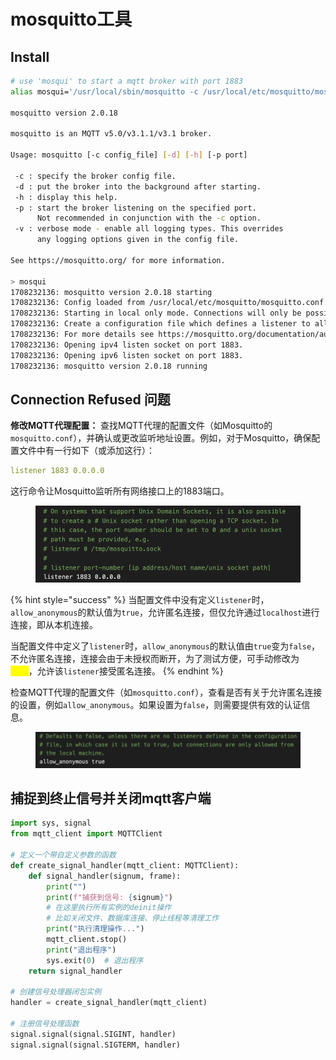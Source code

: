 # mosquitto工具

## Install

```bash
# use 'mosqui' to start a mqtt broker with port 1883
alias mosqui='/usr/local/sbin/mosquitto -c /usr/local/etc/mosquitto/mosquitto.conf'

mosquitto version 2.0.18

mosquitto is an MQTT v5.0/v3.1.1/v3.1 broker.

Usage: mosquitto [-c config_file] [-d] [-h] [-p port]

 -c : specify the broker config file.
 -d : put the broker into the background after starting.
 -h : display this help.
 -p : start the broker listening on the specified port.
      Not recommended in conjunction with the -c option.
 -v : verbose mode - enable all logging types. This overrides
      any logging options given in the config file.

See https://mosquitto.org/ for more information.

> mosqui
1708232136: mosquitto version 2.0.18 starting
1708232136: Config loaded from /usr/local/etc/mosquitto/mosquitto.conf.
1708232136: Starting in local only mode. Connections will only be possible from clients running on this machine.
1708232136: Create a configuration file which defines a listener to allow remote access.
1708232136: For more details see https://mosquitto.org/documentation/authentication-methods/
1708232136: Opening ipv4 listen socket on port 1883.
1708232136: Opening ipv6 listen socket on port 1883.
1708232136: mosquitto version 2.0.18 running
```

## **Connection Refused 问题**

**修改MQTT代理配置：** 查找MQTT代理的配置文件（如Mosquitto的`mosquitto.conf`），并确认或更改监听地址设置。例如，对于Mosquitto，确保配置文件中有一行如下（或添加这行）：

```yaml
listener 1883 0.0.0.0
```

这行命令让Mosquitto监听所有网络接口上的1883端口。

<figure><img src="../.gitbook/assets/image (4).png" alt=""><figcaption></figcaption></figure>

{% hint style="success" %}
当配置文件中没有定义`listener`时，`allow_anonymous`的默认值为`true`，允许匿名连接，但仅允许通过`localhost`进行连接，即从本机连接。

当配置文件中定义了`listener`时，`allow_anonymous`的默认值由`true`变为`false`，不允许匿名连接，连接会由于未授权而断开，为了测试方便，可手动修改为<mark style="color:yellow;">`true`</mark>，允许该`listener`接受匿名连接。
{% endhint %}

检查MQTT代理的配置文件（如`mosquitto.conf`），查看是否有关于允许匿名连接的设置，例如`allow_anonymous`。如果设置为`false`，则需要提供有效的认证信息。

<figure><img src="../.gitbook/assets/image (1) (1).png" alt=""><figcaption></figcaption></figure>

## 捕捉到终止信号并关闭mqtt客户端

```python
import sys, signal
from mqtt_client import MQTTClient

# 定义一个带自定义参数的函数
def create_signal_handler(mqtt_client: MQTTClient):
    def signal_handler(signum, frame):
        print("")
        print(f"捕获到信号: {signum}")
        # 在这里执行所有实例的deinit操作
        # 比如关闭文件、数据库连接、停止线程等清理工作
        print("执行清理操作...")
        mqtt_client.stop()
        print("退出程序")
        sys.exit(0)  # 退出程序
    return signal_handler

# 创建信号处理器闭包实例
handler = create_signal_handler(mqtt_client)

# 注册信号处理函数
signal.signal(signal.SIGINT, handler)
signal.signal(signal.SIGTERM, handler)
```
